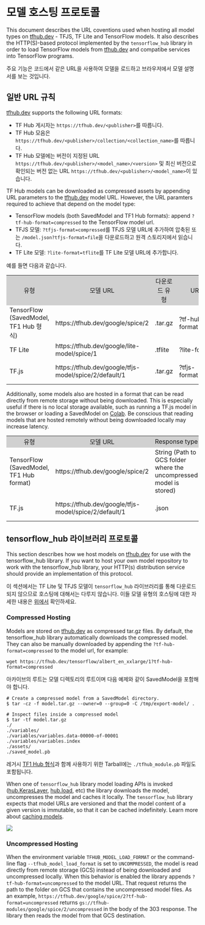 <!--* freshness: { owner: 'maringeo' reviewed: '2021-06-15' review_interval: '6 months'} *-->

# 모델 호스팅 프로토콜

This document describes the URL coventions used when hosting all model types on [tfhub.dev](https://tfhub.dev) - TFJS, TF Lite and TensorFlow models. It also describes the HTTP(S)-based protocol implemented by the `tensorflow_hub` library in order to load TensorFlow models from [tfhub.dev](https://tfhub.dev) and compatibe services into TensorFlow programs.

주요 기능은 코드에서 같은 URL을 사용하여 모델을 로드하고 브라우저에서 모델 설명서를 보는 것입니다.

## 일반 URL 규칙

[tfhub.dev](https://tfhub.dev) supports the following URL formats:

- TF Hub 게시자는 `https://tfhub.dev/<publisher>`를 따릅니다.
- TF Hub 모음은 `https://tfhub.dev/<publisher>/collection/<collection_name>`를 따릅니다.
- TF Hub 모델에는 버전이 지정된 URL `https://tfhub.dev/<publisher>/<model_name>/<version>` 및 최신 버전으로 확인되는 버전 없는 URL `https://tfhub.dev/<publisher>/<model_name>`이 있습니다.

TF Hub models can be downloaded as compressed assets by appending URL parameters to the [tfhub.dev](https://tfhub.dev) model URL. However, the URL paramters required to achieve that depend on the model type:

- TensorFlow models (both SavedModel and TF1 Hub formats): append `?tf-hub-format=compressed` to the TensorFlow model url.
- TFJS 모델: `?tfjs-format=compressed`를 TFJS 모델 URL에 추가하여 압축된 또는 `/model.json?tfjs-format=file`을 다운로드하고 원격 스토리지에서 읽습니다.
- TF Lite 모델: `?lite-format=tflite`를 TF Lite 모델 URL에 추가합니다.

예를 들면 다음과 같습니다.

<table style="width: 100%;">
  <tr style="text-align: center">
    <col style="width: 10%">
    <col style="width: 20%">
    <col style="width: 15%">
    <col style="width: 30%">
    <col style="width: 25%">
    <td style="text-align: center; background-color: #D0D0D0">유형</td>
    <td style="text-align: center; background-color: #D0D0D0">모델 URL</td>
    <td style="text-align: center; background-color: #D0D0D0">다운로드 유형</td>
    <td style="text-align: center; background-color: #D0D0D0">URL 매개변수</td>
    <td style="text-align: center; background-color: #D0D0D0">다운로드 URL</td>
  </tr>
  <tr>
    <td>TensorFlow (SavedModel, TF1 Hub 형식)</td>
    <td>https://tfhub.dev/google/spice/2</td>
    <td>.tar.gz</td>
    <td>?tf-hub-format=compressed</td>
    <td>https://tfhub.dev/google/spice/2?tf-hub-format=compressed</td>
  </tr>
  <tr>
    <td>TF Lite</td>
    <td>https://tfhub.dev/google/lite-model/spice/1</td>
    <td>.tflite</td>
    <td>?lite-format=tflite</td>
    <td>https://tfhub.dev/google/lite-model/spice/1?lite-format=tflite</td>
  </tr>
  <tr>
    <td>TF.js</td>
    <td>https://tfhub.dev/google/tfjs-model/spice/2/default/1</td>
    <td>.tar.gz</td>
    <td>?tfjs-format=compressed</td>
    <td>https://tfhub.dev/google/tfjs-model/spice/2/default/1?tfjs-format=compressed</td>
  </tr>
</table>

Additionally, some models also are hosted in a format that can be read directly from remote storage without being downloaded. This is especially useful if there is no local storage available, such as running a TF.js model in the browser or loading a SavedModel on [Colab](https://colab.research.google.com/). Be conscious that reading models that are hosted remotely without being downloaded locally may increase latency.

<table style="width: 100%;">
  <tr style="text-align: center">
    <col style="width: 10%">
    <col style="width: 20%">
    <col style="width: 15%">
    <col style="width: 30%">
    <col style="width: 25%">
    <td style="text-align: center; background-color: #D0D0D0">유형</td>
    <td style="text-align: center; background-color: #D0D0D0">모델 URL</td>
    <td style="text-align: center; background-color: #D0D0D0">Response type</td>
    <td style="text-align: center; background-color: #D0D0D0">URL 매개변수</td>
    <td style="text-align: center; background-color: #D0D0D0">Request URL</td>
  </tr>
  <tr>
    <td>TensorFlow (SavedModel, TF1 Hub format)</td>
    <td>https://tfhub.dev/google/spice/2</td>
    <td>String (Path to GCS folder where the uncompressed model is stored)</td>
    <td>?tf-hub-format=uncompressed</td>
    <td>https://tfhub.dev/google/spice/2?tf-hub-format=uncompressed</td>
  </tr>
  <tr>
    <td>TF.js</td>
    <td>https://tfhub.dev/google/tfjs-model/spice/2/default/1</td>
    <td>.json</td>
    <td>?tfjs-format=file</td>
    <td>https://tfhub.dev/google/tfjs-model/spice/2/default/1/model.json?tfjs-format=file</td>
  </tr>
</table>

## tensorflow_hub 라이브러리 프로토콜

This section describes how we host models on [tfhub.dev](https://tfhub.dev) for use with the tensorflow_hub library. If you want to host your own model repository to work with the tensorflow_hub library, your HTTP(s) distribution service should provide an implementation of this protocol.

이 섹션에서는 TF Lite 및 TFJS 모델이 `tensorflow_hub` 라이브러리를 통해 다운로드되지 않으므로 호스팅에 대해서는 다루지 않습니다. 이들 모델 유형의 호스팅에 대한 자세한 내용은 [위에서](#general-url-conventions) 확인하세요.

### Compressed Hosting

Models are stored on [tfhub.dev](https://tfhub.dev) as compressed tar.gz files. By default, the tensorflow_hub library automatically downloads the compressed model. They can also be manually downloaded by appending the `?tf-hub-format=compressed` to the model url, for example:

```shell
wget https://tfhub.dev/tensorflow/albert_en_xxlarge/1?tf-hub-format=compressed
```

아카이브의 루트는 모델 디렉토리의 루트이며 다음 예제와 같이 SavedModel을 포함해야 합니다.

```shell
# Create a compressed model from a SavedModel directory.
$ tar -cz -f model.tar.gz --owner=0 --group=0 -C /tmp/export-model/ .

# Inspect files inside a compressed model
$ tar -tf model.tar.gz
./
./variables/
./variables/variables.data-00000-of-00001
./variables/variables.index
./assets/
./saved_model.pb
```

레거시 [TF1 Hub 형식](https://www.tensorflow.org/hub/tf1_hub_module)과 함께 사용하기 위한 Tarball에는 `./tfhub_module.pb` 파일도 포함됩니다.

When one of `tensorflow_hub` library model loading APIs is invoked ([hub.KerasLayer](https://www.tensorflow.org/hub/api_docs/python/hub/KerasLayer), [hub.load](https://www.tensorflow.org/hub/api_docs/python/hub/load), etc) the library downloads the model, uncompresses the model and caches it locally. The `tensorflow_hub` library expects that model URLs are versioned and that the model content of a given version is immutable, so that it can be cached indefinitely. Learn more about [caching models](caching.md).

![](https://raw.githubusercontent.com/tensorflow/hub/master/docs/images/library_download_cache.png)

### Uncompressed Hosting

When the environment variable `TFHUB_MODEL_LOAD_FORMAT` or the command-line flag `--tfhub_model_load_format` is set to `UNCOMPRESSED`, the model is read directly from remote storage (GCS) instead of being downloaded and uncompressed locally. When this behavior is enabled the library appends `?tf-hub-format=uncompressed` to the model URL. That request returns the path to the folder on GCS that contains the uncompressed model files. As an example,
 `https://tfhub.dev/google/spice/2?tf-hub-format=uncompressed`
 returns
 `gs://tfhub-modules/google/spice/2/uncompressed` in the body of the 303 response. The library then reads the model from that GCS destination.
